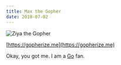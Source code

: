 ```yaml
---
title: Max the Gopher
date: 2018-07-02
---
```


![Ziya the Gopher](/img/ziya-gopher.png)

[https://gopherize.me](https://gopherize.me)

Okay, you got me. I am a [Go](https://golang.org) fan.
